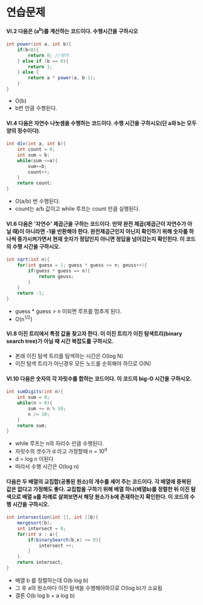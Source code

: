 # 연습문제

#### VI.2 다음은  (a<sup>b</sup>)를 계산하는 코드이다. 수행시간을 구하시오

```java
int power(int a, int b){
    if(b<0){
        return 0; //에러
    } else if (b == 0){
        return 1;
    } else {
        return a * power(a, b-1);
    }
}
```
- O(b)
- b번 만큼 수행된다.


#### VI.4 다음은 자연수 나눗셈을 수행하는 코드이다. 수행 시간을 구하시오(단 a와 b는 모두 양의 정수이다).


```java
int div(int a, int b){
    int count = 0;
    int sum = b;
    while(sum <=a){
        sum+=b;
        count++;
    }
    return count;
}


```
- O(a/b) 번 수행된다.
- count는 a/b 값이고 while 루프는 count 만큼 실행된다.





#### VI.6 다음은 '자연수' 제곱근을 구하는 코드이다. 만약 완전 제곱(제곱근이 자연수가 아닐 때)이 아니라면 -1을 반환해야 한다. 완전제곱근인지 아닌지 확인하기 위해 숫자를 하나씩 증가시켜가면서 현재 숫자가 정답인지 아니면 정답을 넘어갔는지 확인힌다. 이 코드의 수행 시간을 구하시오.

```java
int sqrt(int n){
    for(int guess = 1; guess * guess <= n; geuss++){
        if(guess * guess == n){
            return geuss;
        }
    }
    return -1;
}

```
- guess * guess > n 이되면 루프를 멈추게 된다.
- O(n<sup>1/2</sup>)






#### VI.8 이진 트리에서 특정 값을 찾고자 한다. 이 이진 트리가 이진 탐색트리(binary search tree)가 아닐 때 시간 복잡도를 구하시오.

- 본래 이진 탐색 트리를 탐색하는 시간은 O(log N)
- 이진 탐색 트리가 아닌경우 모든 노드를 순회해야 하므로 O(N)




#### VI.10 다음은 숫자의 각 자릿수를 합하는 코드이다. 이 코드의 big-O 시간을 구하시오.

```java
int sumDigits(int n){
    int sum = 0;
    while(n > 0){
        sum += n % 10;
        n /= 10;
    }
    return sum;
}
```
- while 루프는 n의 자리수 만큼 수행된다.
- 자릿수의 갯수가 d 라고 가정할때 n = 10<sup>d</sup> 
- d = log n 이된다
- 따라서 수행 시간은 O(log n)



#### 다음은 두 배열의 교집합(공통된 원소)의 개수를 세어 주는 코드이다. 각 배열에 중복된 값은 없다고 가정해도 좋다. 교집합을 구하기 위해 배열 하나(배열b)를 정렬한 뒤 이진 탐색으로 배열 a를 차례로 살펴보면서 해당 원소가 b에 존재하는지 확인한다. 이 코드의 수행 시간을 구하시오.
```java
int intersection(int [], int []b){
    mergesort(b);
    int intersect = 0;
    for(int x : a){
        if(binarySearch(b,x) >= 0){
            intersect ++;
        }
    }
    return intersect;
}

```
- 배열 b 를 정렬하는데 O(b log b)
- 그 후 a의 원소마다 이진 탐색을 수행해야하므로 O(log b)가 소요됨
- 결론 O(b log b + a log b)